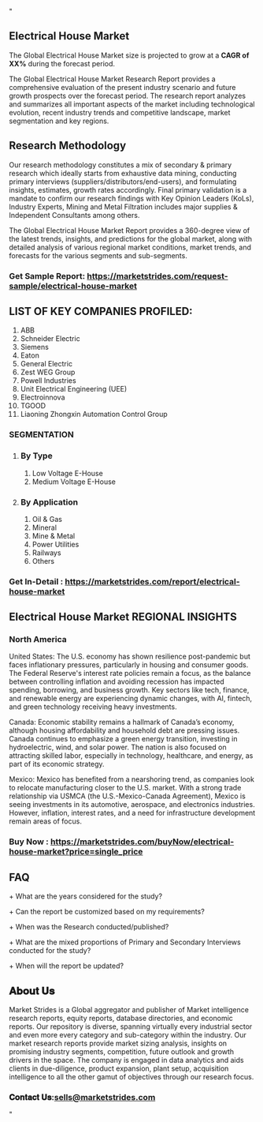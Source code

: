 <p>"</p>
<h2>Electrical House Market</h2>
<p>The Global Electrical House Market size is projected to grow at a <strong>CAGR of XX%</strong> during the forecast period.</p>
<p>The Global Electrical House Market Research Report provides a comprehensive evaluation of the present industry scenario and future growth prospects over the forecast period. The research report analyzes and summarizes all important aspects of the market including technological evolution, recent industry trends and competitive landscape, market segmentation and key regions.<img alt="" /></p>
<h2>Research Methodology</h2>
<p>Our research methodology constitutes a mix of secondary &amp; primary research which ideally starts from exhaustive data mining, conducting primary interviews (suppliers/distributors/end-users), and formulating insights, estimates, growth rates accordingly. Final primary validation is a mandate to confirm our research findings with Key Opinion Leaders (KoLs), Industry Experts, Mining and Metal Filtration includes major supplies &amp; Independent Consultants among others.</p>
<p>The Global Electrical House Market Report provides a 360-degree view of the latest trends, insights, and predictions for the global market, along with detailed analysis of various regional market conditions, market trends, and forecasts for the various segments and sub-segments.</p>
<h3><strong>Get Sample Report: <a href="https://marketstrides.com/request-sample/electrical-house-market">https://marketstrides.com/request-sample/electrical-house-market</a></strong></h3>
<h2>LIST OF KEY COMPANIES PROFILED:</h2>
<ol>
<li>ABB</li>
<li>Schneider Electric</li>
<li>Siemens</li>
<li>Eaton</li>
<li>General Electric</li>
<li>Zest WEG Group</li>
<li>Powell Industries</li>
<li>Unit Electrical Engineering (UEE)</li>
<li>Electroinnova</li>
<li>TGOOD</li>
<li>Liaoning Zhongxin Automation Control Group</li>
</ol>
<h3>SEGMENTATION</h3>
<ol>
<li>
<h3>By Type</h3>
<ol>
<li>Low Voltage E-House</li>
<li>Medium Voltage E-House</li>
</ol>
</li>
<li>
<h3>By Application</h3>
<ol>
<li>Oil &amp; Gas</li>
<li>Mineral</li>
<li>Mine &amp; Metal</li>
<li>Power Utilities</li>
<li>Railways</li>
<li>Others</li>
</ol>
</li>
</ol>
<h3><strong>Get In-Detail : <a href="https://marketstrides.com/report/electrical-house-market">https://marketstrides.com/report/electrical-house-market</a></strong></h3>
<h2>Electrical House Market REGIONAL INSIGHTS</h2>
<h3>North America</h3>
<p>United States: The U.S. economy has shown resilience post-pandemic but faces inflationary pressures, particularly in housing and consumer goods. The Federal Reserve's interest rate policies remain a focus, as the balance between controlling inflation and avoiding recession has impacted spending, borrowing, and business growth. Key sectors like tech, finance, and renewable energy are experiencing dynamic changes, with AI, fintech, and green technology receiving heavy investments.</p>
<p>Canada: Economic stability remains a hallmark of Canada&rsquo;s economy, although housing affordability and household debt are pressing issues. Canada continues to emphasize a green energy transition, investing in hydroelectric, wind, and solar power. The nation is also focused on attracting skilled labor, especially in technology, healthcare, and energy, as part of its economic strategy.</p>
<p>Mexico: Mexico has benefited from a nearshoring trend, as companies look to relocate manufacturing closer to the U.S. market. With a strong trade relationship via USMCA (the U.S.-Mexico-Canada Agreement), Mexico is seeing investments in its automotive, aerospace, and electronics industries. However, inflation, interest rates, and a need for infrastructure development remain areas of focus.</p>
<h3><strong>Buy Now : <a href="https://marketstrides.com/buyNow/electrical-house-market?price=single_price">https://marketstrides.com/buyNow/electrical-house-market?price=single_price</a></strong></h3>
<h2>FAQ</h2>
<p>+ What are the years considered for the study?</p>
<p>+ Can the report be customized based on my requirements?</p>
<p>+ When was the Research conducted/published?</p>
<p>+ What are the mixed proportions of Primary and Secondary Interviews conducted for the study?</p>
<p>+ When will the report be updated?</p>
<h2>𝐀𝐛𝐨𝐮𝐭 𝐔𝐬</h2>
<p>Market Strides is a Global aggregator and publisher of Market intelligence research reports, equity reports, database directories, and economic reports. Our repository is diverse, spanning virtually every industrial sector and even more every category and sub-category within the industry. Our market research reports provide market sizing analysis, insights on promising industry segments, competition, future outlook and growth drivers in the space. The company is engaged in data analytics and aids clients in due-diligence, product expansion, plant setup, acquisition intelligence to all the other gamut of objectives through our research focus.</p>
<h3>𝐂𝐨𝐧𝐭𝐚𝐜𝐭 𝐔𝐬:<a href="mailto:sells@marketstrides.com">sells@marketstrides.com</a></h3>
<p>"</p>
